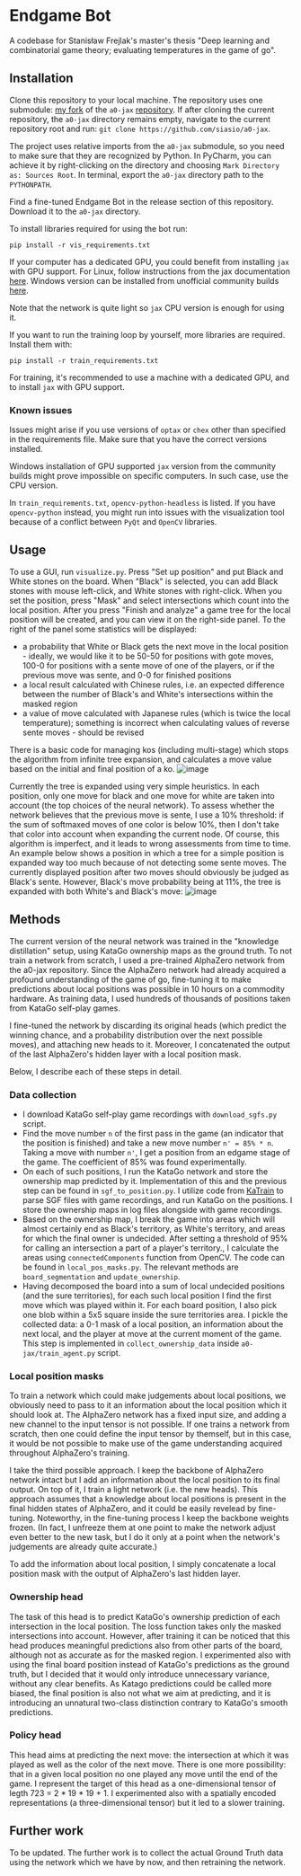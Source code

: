 # Endgame Bot
A codebase for Stanisław Frejlak's master's thesis "Deep learning and combinatorial game theory; evaluating temperatures in the game of go".

## Installation

Clone this repository to your local machine. The repository uses one submodule: [my fork](https://github.com/siasio/a0-jax) of the `a0-jax` [repository](https://github.com/NTT123/a0-jax). If after cloning the current repository, the `a0-jax` directory remains empty, navigate to the current repository root and run: `git clone https://github.com/siasio/a0-jax`.

The project uses relative imports from the `a0-jax` submodule, so you need to make sure that they are recognized by Python. In PyCharm, you can achieve it by right-clicking on the directory and choosing `Mark Directory as: Sources Root`. In terminal, export the `a0-jax` directory path to the `PYTHONPATH`.

Find a fine-tuned Endgame Bot in the release section of this repository. Download it to the `a0-jax` directory.

To install libraries required for using the bot run:

`pip install -r vis_requirements.txt`

If your computer has a dedicated GPU, you could benefit from installing `jax` with GPU support. For Linux, follow instructions from the jax documentation [here](https://jax.readthedocs.io/en/latest/installation.html). Windows version can be installed from unofficial community builds [here](https://github.com/cloudhan/jax-windows-builder).

Note that the network is quite light so `jax` CPU version is enough for using it.

If you want to run the training loop by yourself, more libraries are required. Install them with:

`pip install -r train_requirements.txt`

For training, it's recommended to use a machine with a dedicated GPU, and to install `jax` with GPU support.

### Known issues

Issues might arise if you use versions of `optax` or `chex` other than specified in the requirements file. Make sure that you have the correct versions installed.

Windows installation of GPU supported `jax` version from the community builds might prove impossible on specific computers. In such case, use the CPU version.

In `train_requirements.txt`, `opencv-python-headless` is listed. If you have `opencv-python` instead, you might run into issues with the visualization tool because of a conflict between `PyQt` and `OpenCV` libraries.

## Usage

To use a GUI, run `visualize.py`. Press "Set up position" and put Black and White stones on the board. When "Black" is selected, you can add Black stones with mouse left-click, and White stones with right-click. When you set the position, press "Mask" and select intersections which count into the local position. After you press "Finish and analyze" a game tree for the local position will be created, and you can view it on the right-side panel. To the right of the panel some statistics will be displayed: 
 - a probability that White or Black gets the next move in the local position - ideally, we would like it to be 50-50 for positions with gote moves, 100-0 for positions with a sente move of one of the players, or if the previous move was sente, and 0-0 for finished positions
 - a local result calculated with Chinese rules, i.e. an expected difference between the number of Black's and White's intersections within the masked region
 - a value of move calculated with Japanese rules (which is twice the local temperature); something is incorrect when calculating values of reverse sente moves - should be revised

There is a basic code for managing kos (including multi-stage) which stops the algorithm from infinite tree expansion, and calculates a move value based on the initial and final position of a ko.
![image](https://github.com/siasio/EndgameBot/assets/39811817/355dda7a-4826-4ef1-abc1-52cf44e0434b)

Currently the tree is expanded using very simple heuristics. In each position, only one move for black and one move for white are taken into account (the top choices of the neural network). To assess whether the network believes that the previous move is sente, I use a 10% threshold: if the sum of softmaxed moves of one color is below 10%, then I don't take that color into account when expanding the current node. Of course, this algorithm is imperfect, and it leads to wrong assessments from time to time. An example below shows a position in which a tree for a simple position is expanded way too much because of not detecting some sente moves. The currently displayed position after two moves should obviously be judged as Black's sente. However, Black's move probability being at 11%, the tree is expanded with both White's and Black's move:
![image](https://github.com/siasio/EndgameBot/assets/39811817/667a16c3-e298-4f1f-90da-fc20516b48ad)

## Methods

The current version of the neural network was trained in the "knowledge distillation" setup, using KataGo ownership maps as the ground truth. To not train a network from scratch, I used a pre-trained AlphaZero network from the a0-jax repository. Since the AlphaZero network had already acquired a profound understanding of the game of go, fine-tuning it to make predictions about local positions was possible in 10 hours on a commodity hardware. As training data, I used hundreds of thousands of positions taken from KataGo self-play games.

I fine-tuned the network by discarding its original heads (which predict the winning chance, and a probability distribution over the next possible moves), and attaching new heads to it. Moreover, I concatenated the output of the last AlphaZero's hidden layer with a local position mask.

Below, I describe each of these steps in detail.

### Data collection

- I download KataGo self-play game recordings with `download_sgfs.py` script.
- Find the move number `n` of the first pass in the game (an indicator that the position is finished) and take a new move number `n' = 85% * n`. Taking a move with number `n'`, I get a position from an edgame stage of the game. The coefficient of 85% was found experimentally.
- On each of such positions, I run the KataGo network and store the ownership map predicted by it. Implementation of this and the previous step can be found in `sgf_to_position.py`. I utilize code from [KaTrain](https://github.com/sanderland/katrain/) to parse SGF files with game recordings, and run KataGo on the positions. I store the ownership maps in log files alongside with game recordings.
- Based on the ownership map, I break the game into areas which will almost certainly end as Black's territory, as White's territory, and areas for which the final owner is undecided. After setting a threshold of 95% for calling an intersection a part of a player's territory., I calculate the areas using `connectedComponents` function from OpenCV. The code can be found in `local_pos_masks.py`. The relevant methods are `board_segmentation` and `update_ownership`.
- Having decomposed the board into a sum of local undecided positions (and the sure territories), for each such local position I find the first move which was played within it. For each board position, I also pick one blob within a 5x5 square inside the sure territories area. I pickle the collected data: a 0-1 mask of a local position, an information about the next local, and the player at move at the current moment of the game. This step is implemented in `collect_ownership_data` inside `a0-jax/train_agent.py` script.

### Local position masks

To train a network which could make judgements about local positions, we obviously need to pass to it an information about the local position which it should look at. The AlphaZero network has a fixed input size, and adding a new channel to the input tensor is not possible. If one trains a network from scratch, then one could define the input tensor by themself, but in this case, it would be not possible to make use of the game understanding acquired throughout AlphaZero's training.

I take the third possible approach. I keep the backbone of AlphaZero network intact but I add an information about the local position to its final output. On top of it, I train a light network (i.e. the new heads). This approach assumes that a knowledge about local positions is present in the final hidden states of AlphaZero, and it could be easily revelead by fine-tuning. Noteworthy, in the fine-tuning process I keep the backbone weights frozen. (In fact, I unfreeze them at one point to make the network adjust even better to the new task, but I do it only at a point when the network's judgements are already quite accurate.)

To add the information about local position, I simply concatenate a local position mask with the output of AlphaZero's last hidden layer.

### Ownership head

The task of this head is to predict KataGo's ownership prediction of each intersection in the local position. The loss function takes only the masked intersections into account. However, after training it can be noticed that this head produces meaningful predictions also from other parts of the board, although not as accurate as for the masked region. I experimented also with using the final board position instead of KataGo's predictions as the ground truth, but I decided that it would only introduce unnecessary variance, without any clear benefits. As Katago predictions could be called more biased, the final position is also not what we aim at predicting, and it is introducing an unnatural two-class distinction contrary to KataGo's smooth predictions.

### Policy head

This head aims at predicting the next move: the intersection at which it was played as well as the color of the next move. There is one more possibility: that in a given local position no one played any move until the end of the game. I represent the target of this head as a one-dimensional tensor of legth 723 = 2 * 19 * 19 + 1. I experimented also with a spatially encoded representations (a three-dimensional tensor) but it led to a slower training.

## Further work

To be updated. The further work is to collect the actual Ground Truth data using the network which we have by now, and then retraining the network.
